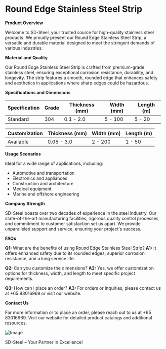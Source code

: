 # Round Edge Stainless Steel Strip

**Product Overview**

Welcome to SD-Steel, your trusted source for high-quality stainless steel products. We proudly present our Round Edge Stainless Steel Strip, a versatile and durable material designed to meet the stringent demands of various industries.

**Material and Quality**

Our Round Edge Stainless Steel Strip is crafted from premium-grade stainless steel, ensuring exceptional corrosion resistance, durability, and longevity. The strip features a smooth, rounded edge that enhances safety and aesthetics in applications where sharp edges could be hazardous.

**Specifications and Dimensions**

| Specification | Grade | Thickness (mm) | Width (mm) | Length (m) |
|---------------|-------|----------------|------------|------------|
| Standard      | 304   | 0.1 - 2.0      | 5 - 100    | 5 - 20     |

| Customization | Thickness (mm) | Width (mm) | Length (m) |
|---------------|----------------|------------|------------|
| Available     | 0.05 - 3.0     | 2 - 200    | 1 - 50     |

**Usage Scenarios**

Ideal for a wide range of applications, including:
- Automotive and transportation
- Electronics and appliances
- Construction and architecture
- Medical equipment
- Marine and offshore engineering

**Company Strength**

SD-Steel boasts over two decades of experience in the steel industry. Our state-of-the-art manufacturing facilities, rigorous quality control processes, and commitment to customer satisfaction set us apart. We provide unparalleled support and service, ensuring your project's success.

**FAQs**

**Q1:** What are the benefits of using Round Edge Stainless Steel Strip?
**A1:** It offers enhanced safety due to its rounded edges, superior corrosion resistance, and a long service life.

**Q2:** Can you customize the dimensions?
**A2:** Yes, we offer customization options for thickness, width, and length to meet specific project requirements.

**Q3:** How can I place an order?
**A3:** For orders or inquiries, please contact us at +65 83016969 or visit our website.

**Contact Us**

For more information or to place an order, please reach out to us at +65 83016969. Visit our website for detailed product catalogs and additional resources.

![Image](https://github.com/user-attachments/assets/2567258e-e124-4816-932d-1809bd27ef0b)

SD-Steel – Your Partner in Excellence!